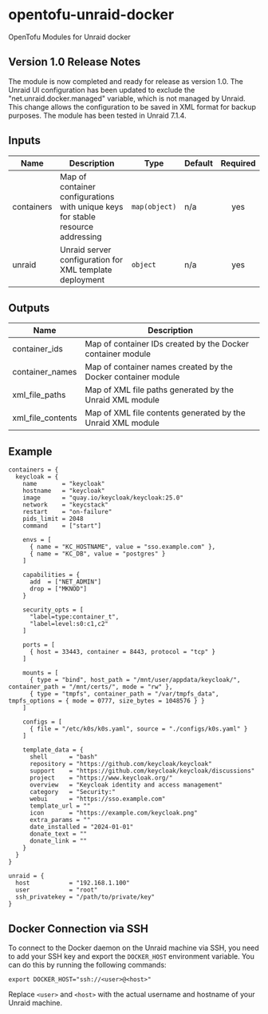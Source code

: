 # opentofu-unraid-docker
OpenTofu Modules for Unraid docker

## Version 1.0 Release Notes
The module is now completed and ready for release as version 1.0. The Unraid UI configuration has been updated to exclude the "net.unraid.docker.managed" variable, which is not managed by Unraid. This change allows the configuration to be saved in XML format for backup purposes. The module has been tested in Unraid 7.1.4.

## Inputs

| Name | Description | Type | Default | Required |
|------|-------------|------|---------|:--------:|
| containers | Map of container configurations with unique keys for stable resource addressing | `map(object)` | n/a | yes |
| unraid | Unraid server configuration for XML template deployment | `object` | n/a | yes |

## Outputs

| Name | Description |
|------|-------------|
| container_ids | Map of container IDs created by the Docker container module |
| container_names | Map of container names created by the Docker container module |
| xml_file_paths | Map of XML file paths generated by the Unraid XML module |
| xml_file_contents | Map of XML file contents generated by the Unraid XML module |

## Example

```hcl
containers = {
  keycloak = {
    name       = "keycloak"
    hostname   = "keycloak"
    image      = "quay.io/keycloak/keycloak:25.0"
    network    = "keycstack"
    restart    = "on-failure"
    pids_limit = 2048
    command    = ["start"]

    envs = [
      { name = "KC_HOSTNAME", value = "sso.example.com" },
      { name = "KC_DB", value = "postgres" }
    ]

    capabilities = {
      add  = ["NET_ADMIN"]
      drop = ["MKNOD"]
    }

    security_opts = [
      "label=type:container_t",
      "label=level:s0:c1,c2"
    ]

    ports = [
      { host = 33443, container = 8443, protocol = "tcp" }
    ]

    mounts = [
      { type = "bind", host_path = "/mnt/user/appdata/keycloak/", container_path = "/mnt/certs/", mode = "rw" },
      { type = "tmpfs", container_path = "/var/tmpfs_data", tmpfs_options = { mode = 0777, size_bytes = 1048576 } }
    ]

    configs = [
      { file = "/etc/k0s/k0s.yaml", source = "./configs/k0s.yaml" }
    ]

    template_data = {
      shell      = "bash"
      repository = "https://github.com/keycloak/keycloak"
      support    = "https://github.com/keycloak/keycloak/discussions"
      project    = "https://www.keycloak.org/"
      overview   = "Keycloak identity and access management"
      category   = "Security:"
      webui      = "https://sso.example.com"
      template_url = ""
      icon       = "https://example.com/keycloak.png"
      extra_params = ""
      date_installed = "2024-01-01"
      donate_text = ""
      donate_link = ""
    }
  }
}

unraid = {
  host           = "192.168.1.100"
  user           = "root"
  ssh_privatekey = "/path/to/private/key"
}
```

## Docker Connection via SSH
To connect to the Docker daemon on the Unraid machine via SSH, you need to add your SSH key and export the `DOCKER_HOST` environment variable. You can do this by running the following commands:
```
export DOCKER_HOST="ssh://<user>@<host>"
```
Replace `<user>` and `<host>` with the actual username and hostname of your Unraid machine.
